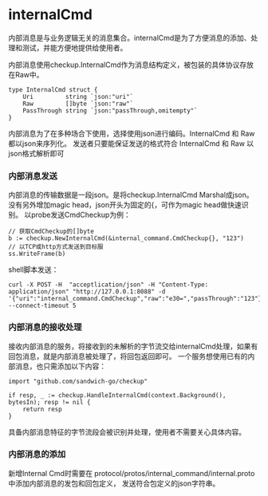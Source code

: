 # internalCmd

内部消息是与业务逻辑无关的消息集合。internalCmd是为了方便消息的添加、处理和测试，并能方便地提供给使用者。

内部消息使用checkup.InternalCmd作为消息结构定义，被包装的具体协议存放在Raw中。
````golang
type InternalCmd struct {
	Uri         string `json:"uri"`
	Raw         []byte `json:"raw"`
	PassThrough string `json:"passThrough,omitempty"`
}
````
内部消息为了在多种场合下使用，选择使用json进行编码。InternalCmd 和 Raw 都以json来序列化。
发送者只要能保证发送的格式符合 InternalCmd 和 Raw 以json格式解析即可

### 内部消息发送
内部消息的传输数据是一段json。是将checkup.InternalCmd Marshal成json。没有另外增加magic head，json开头为固定的{，可作为magic head做快速识别。
以probe发送CmdCheckup为例：
````golang
// 获取CmdCheckup的[]byte
b := checkup.NewInternalCmd(&internal_command.CmdCheckup{}, "123")
// 以TCP或http方式发送到目标服
ss.WriteFrame(b)
````
shell脚本发送：
````shell
curl -X POST -H  "acceptlication/json" -H "Content-Type: application/json" "http://127.0.0.1:8088" -d '{"uri":"internal_command.CmdCheckup","raw":"e30=","passThrough":"123"}' --connect-timeout 5
````

### 内部消息的接收处理
接收内部消息的服务，将接收到的未解析的字节流交给internalCmd处理，如果有回包消息，就是内部消息被处理了，将回包返回即可。
一个服务想使用已有的内部消息，也只需添加以下内容：
````golang
import "github.com/sandwich-go/checkup"

if resp, _ := checkup.HandleInternalCmd(context.Background(), bytesIn); resp != nil {
    return resp
}
````
具备内部消息特征的字节流段会被识别并处理，使用者不需要关心具体内容。

### 内部消息的添加
新增Internal Cmd时需要在 protocol/protos/internal_command/internal.proto 中添加内部消息的发包和回包定义，
发送符合包定义的json字符串。